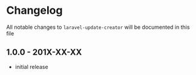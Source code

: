 # Changelog

All notable changes to `laravel-update-creator` will be documented in this file

## 1.0.0 - 201X-XX-XX

- initial release
